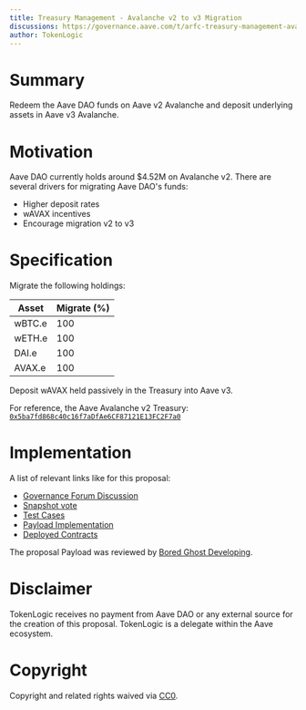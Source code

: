 ```yaml
---
title: Treasury Management - Avalanche v2 to v3 Migration
discussions: https://governance.aave.com/t/arfc-treasury-management-avalanche-v2-to-v3-migration/14469
author: TokenLogic
---
```


# Summary

Redeem the Aave DAO funds on Aave v2 Avalanche and deposit underlying assets in Aave v3 Avalanche.

# Motivation

Aave DAO currently holds around $4.52M on Avalanche v2. There are several drivers for migrating Aave DAO's funds:

- Higher deposit rates
- wAVAX incentives
- Encourage migration v2 to v3

# Specification

Migrate the following holdings:

| Asset  | Migrate (%) |
| ------ | ----------- |
| wBTC.e | 100         |
| wETH.e | 100         |
| DAI.e  | 100         |
| AVAX.e | 100         |

Deposit wAVAX held passively in the Treasury into Aave v3.

For reference, the Aave Avalanche v2 Treasury: [`0x5ba7fd868c40c16f7aDfAe6CF87121E13FC2F7a0`](https://snowtrace.io/address/0x5ba7fd868c40c16f7aDfAe6CF87121E13FC2F7a0)

# Implementation

A list of relevant links like for this proposal:

- [Governance Forum Discussion](https://governance.aave.com/t/arfc-treasury-management-avalanche-v2-to-v3-migration/14469)
- [Snapshot vote](https://snapshot.org/#/aave.eth/proposal/0x0be8229173181fe0aaf5ed1883e53752546efb810e55610e7ac8b991155ab788)
- [Test Cases](https://github.com/bgd-labs/aave-proposals/blob/da71e84ff0ed0cad7d8c05520c7c76b77e9ddaf1/src/AaveAvalancheTreasuryMigration_20230903/AaveAvalancheTreasuryMigration_20230903.t.sol)
- [Payload Implementation](https://github.com/bgd-labs/aave-proposals/blob/da71e84ff0ed0cad7d8c05520c7c76b77e9ddaf1/src/AaveAvalancheTreasuryMigration_20230903/AaveAvalancheTreasuryMigration_20230903.sol)
- [Deployed Contracts](https://snowtrace.io/address/0x2dd58bedc4a91110bf9af1d2bc3f13966d1c6643)

The proposal Payload was reviewed by [Bored Ghost Developing](https://bgdlabs.com/).

# Disclaimer

TokenLogic receives no payment from Aave DAO or any external source for the creation of this proposal. TokenLogic is a delegate within the Aave ecosystem.

# Copyright

Copyright and related rights waived via [CC0](https://creativecommons.org/publicdomain/zero/1.0/).
